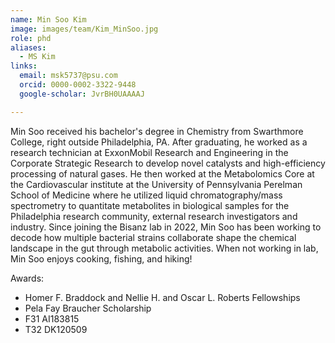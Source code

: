 ```yaml
---
name: Min Soo Kim
image: images/team/Kim_MinSoo.jpg
role: phd
aliases:
  - MS Kim
links:
  email: msk5737@psu.com
  orcid: 0000-0002-3322-9448
  google-scholar: JvrBH0UAAAAJ

---
```


Min Soo received his bachelor's degree in Chemistry from Swarthmore College, right outside Philadelphia, PA. After graduating, he worked as a research technician at ExxonMobil Research and Engineering in the Corporate Strategic Research to develop novel catalysts and high-efficiency processing of natural gases. He then worked at the Metabolomics Core at the Cardiovascular institute at the University of Pennsylvania Perelman School of Medicine where he utilized liquid chromatography/mass spectrometry to quantitate metabolites in biological samples for the Philadelphia research community, external research investigators and industry. Since joining the Bisanz lab in 2022, Min Soo has been working to decode how multiple bacterial strains collaborate shape the chemical landscape in the gut through metabolic activities. When not working in lab, Min Soo enjoys cooking, fishing, and hiking!

Awards:
- Homer F. Braddock and Nellie H. and Oscar L. Roberts Fellowships
- Pela Fay Braucher Scholarship
- F31 AI183815
- T32 DK120509
